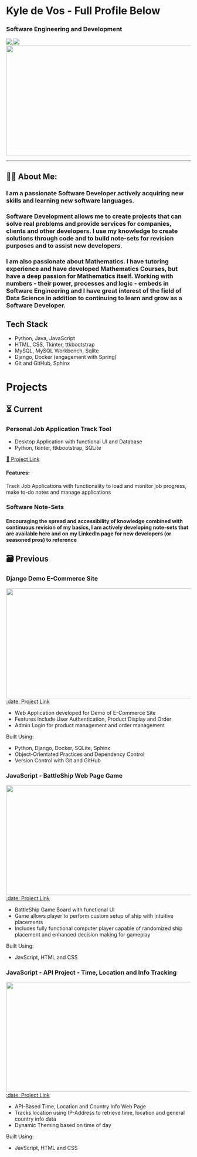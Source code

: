 # Kyle de Vos - Full Profile Below

### Software Engineering and Development
<div>
  <a href="https://www.linkedin.com/in/kyle-de-vos/" target="_blank">
    <img src="https://img.shields.io/badge/LinkedIn-blue?logo=linkedin&logoColor=white&style=for-the-badge">
  </a>
  <a href="https://www.udemy.com/user/kyle-de-vos/" target="_blank">
    <img src="https://img.shields.io/badge/Udemy-purple?logo=udemy&logoColor=white&style=for-the-badge">
  </a>
</div>
<!-- Royalty Free Image. Available from: https://unsplash.com/photos/8q6e5hu3Ilc -->
<img src = "https://images.unsplash.com/photo-1644792863360-40fa85ea52e7?ixlib=rb-4.0.3&ixid=M3wxMjA3fDB8MHxwaG90by1wYWdlfHx8fGVufDB8fHx8fA%3D%3D&auto=format&fit=crop&w=2070&q=80"
  width="600" height="300" align="center">

---

## :man_technologist: About Me:
### I am a passionate Software Developer actively acquiring new skills and learning new software languages.
### Software Development allows me to create projects that can solve real problems and provide services for companies, clients and other developers. I use my knowledge to create solutions through code and to build note-sets for revision purposes and to assist new developers.
### 
### I am also passionate about Mathematics. I have tutoring experience and have developed Mathematics Courses, but have a deep passion for Mathematics itself. Working with numbers - their power, processes and logic - embeds in Software Engineering and I have great interest of the field of Data Science in addition to continuing to learn and grow as a Software Developer.

 ## Tech Stack

<div>
   <ul>
     <li>Python, Java, JavaScript</li>
     <li>HTML, CSS, Tkinter, ttkbootstrap</li>
     <li>MySQL, MySQL Workbench, Sqlite</li>
     <li>Django, Docker (engagement with Spring)</li>
     <li>Git and GitHub, Sphinx</li>
  <ul>
</div>



  # Projects

  ## :hourglass_flowing_sand: Current

  ### Personal Job Application Track Tool
  - Desktop Application with functional UI and Database
  - Python, tkinter, ttkbootstrap, SQLite

  <a href = "https://github.com/KyledeVos/Python_Job_Application_Track_Tool">:date: Project Link</a>

  #### Features:
  Track Job Applications with functionality to load and monitor job progress, make to-do notes and manage applications

  ### Software Note-Sets
  #### Encouraging the spread and accessibility of knowledge combined with continuous revision of my basics, I am actively developing note-sets that are available here and on my LinkedIn page for new developers (or seasoned pros) to reference
  

  ## :card_file_box: Previous

  ### Django Demo E-Commerce Site
  <img src = "https://github.com/KyledeVos/Profile_Images/blob/master/Product_site_home.jpg" width="600" height="300">
  <a href = "https://github.com/KyledeVos/Django_Capstone">:date: Project Link</a>
  
  
  - Web Application developed for Demo of E-Commerce Site
  - Features Include User Authentication, Product Display and Order
  - Admin Login for product management and order management

  Built Using:
  - Python, Django, Docker, SQLite, Sphinx
  - Object-Orientated Practices and Dependency Control
  - Version Control with Git and GitHub

  ### JavaScript - BattleShip Web Page Game
  <img src = "https://github.com/KyledeVos/Profile_Images/blob/master/ActiveGameScreenshot.PNG" width="600" height="300">
  <a href = "https://github.com/KyledeVos/javascript-labs/tree/master/10-Capstone">:date: Project Link</a>
  
  - BattleShip Game Board with functional UI
  - Game allows player to perform custom setup of ship with intuitive placements
  - Includes fully functional computer player capable of randomized ship placement and enhanced decision making for gameplay

  Built Using:
  - JavScript, HTML and CSS

  ### JavaScript - API Project - Time, Location and Info Tracking
  <img src = "https://github.com/KyledeVos/Profile_Images/blob/master/api_project.png" width="600" height="300">
  <a href = "https://github.com/KyledeVos/javascript-labs/tree/master/08-09-apis_requests">:date: Project Link</a>
  
  - API-Based Time, Location and Country Info Web Page
  - Tracks location using IP-Address to retrieve time, location and general country info data
  - Dynamic Theming based on time of day

  Built Using:
  - JavScript, HTML and CSS


<!--
**KyledeVos/KyledeVos** is a ✨ _special_ ✨ repository because its `README.md` (this file) appears on your GitHub profile.

Here are some ideas to get you started:

- 🔭 I’m currently working on ...
- 🌱 I’m currently learning ...
- 👯 I’m looking to collaborate on ...
- 🤔 I’m looking for help with ...
- 💬 Ask me about ...
- 📫 How to reach me: ...
- 😄 Pronouns: ...
- ⚡ Fun fact: ...
-->
